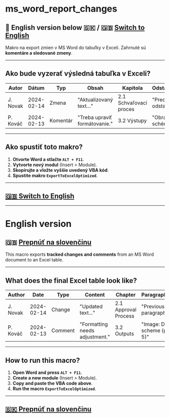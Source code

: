 # ms_word_report_changes

## 🏴 English version below 🇸🇰 / 🇬🇧 **[Switch to English](#english-version)**  

Makro na export zmien v MS Word do tabuľky v Exceli. Zahrnuté sú **komentáre a sledované zmeny**.

---

## **Ako bude vyzerať výsledná tabuľka v Exceli?**
| **Autor**  | **Dátum**  | **Typ**    | **Obsah**                  | **Kapitola**                     | **Odstavec/Obrázok**     |
|------------|------------|------------|-----------------------------|----------------------------------|--------------------------|
| J. Novak  | 2024-02-14 | Zmena      | "Aktualizovaný text..."     | 2.1 Schvaľovací proces         | "Predošlý text v odstavci..." |
| P. Kováč  | 2024-02-13 | Komentár   | "Treba upraviť formátovanie." | 3.2 Výstupy                    | "Obrázok: Diagram schémy (strana 5)" |

---

## **Ako spustiť toto makro?**
1. **Otvorte Word a stlačte `ALT + F11`**.
2. **Vytvorte nový modul** (Insert > Module).
3. **Skopírujte a vložte vyššie uvedený VBA kód**.
4. **Spustite makro `ExportToExcelOptimized`**.

---

## **[🇬🇧 Switch to English](#english-version)**  

---

# **English version**  

## 🇬🇧 **[Prepnúť na slovenčinu](#ms_word_report_changes)**  

This macro exports **tracked changes and comments** from an MS Word document to an Excel table.

---

## **What does the final Excel table look like?**
| **Author** | **Date**    | **Type**  | **Content**                  | **Chapter**                     | **Paragraph/Image**       |
|------------|------------|-----------|-------------------------------|----------------------------------|--------------------------|
| J. Novak  | 2024-02-14 | Change    | "Updated text..."            | 2.1 Approval Process            | "Previous paragraph text..." |
| P. Kováč  | 2024-02-13 | Comment   | "Formatting needs adjustment." | 3.2 Outputs                     | "Image: Diagram scheme (page 5)" |

---

## **How to run this macro?**
1. **Open Word and press `ALT + F11`**.
2. **Create a new module** (Insert > Module).
3. **Copy and paste the VBA code above**.
4. **Run the macro `ExportToExcelOptimized`**.

---

## **[🇸🇰 Prepnúť na slovenčinu](#ms_word_report_changes)**
